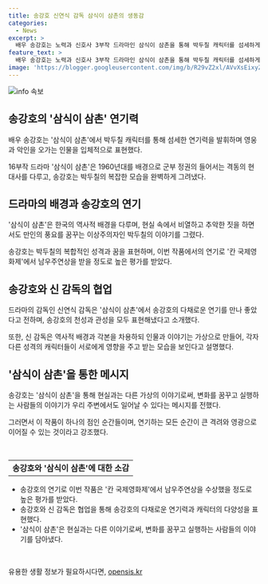 ```yaml
---
title: 송강호 신연식 감독 삼식이 삼촌의 생동감
categories:
  - News
excerpt: >
  배우 송강호는 노력과 신호사 3부작 드라마인 삼식이 삼촌을 통해 박두칠 캐릭터를 섬세하게 연기해 인물의 측면을 다채롭게 표현했다. 드라마는 1960년대 한국을 배경으로 군부 정권과 사회적 격동을 다뤄 현실과 이상을 극적으로 그렸는데, 송강호는 이를 통해 현대적 가치를 탐구했다. 이 작품으로 송강호는 35년 연기 인생에서 돌파구를 찾아 칸 국제영화제에서 수상했으며, 작품의 가치를 인정받을 것으로 기대했다.
feature_text: >
  배우 송강호는 노력과 신호사 3부작 드라마인 삼식이 삼촌을 통해 박두칠 캐릭터를 섬세하게 연기해 인물의 측면을 다채롭게 표현했다. 드라마는 1960년대 한국을 배경으로 군부 정권과 사회적 격동을 다뤄 현실과 이상을 극적으로 그렸는데, 송강호는 이를 통해 현대적 가치를 탐구했다. 이 작품으로 송강호는 35년 연기 인생에서 돌파구를 찾아 칸 국제영화제에서 수상했으며, 작품의 가치를 인정받을 것으로 기대했다.
image: 'https://blogger.googleusercontent.com/img/b/R29vZ2xl/AVvXsEixyZcFfHzMRdzZMjFBmAUKJYCLCGyLL1o632UiGVXcaFdKo_bkvkuCioo0uUKlGfBVcT3P84aROyZIXSBEx3Aw5nCQ3pTgDom1WDC4m8eifvWiAmWEEVb4x6G_l8C0QH225ldMjyaFvpxGEBGNO37VmDTDMHGhJPq73UglMfDca1-0aw/s1600/blogspot.png'
---
```


<p><img src="https://blogger.googleusercontent.com/img/b/R29vZ2xl/AVvXsEixyZcFfHzMRdzZMjFBmAUKJYCLCGyLL1o632UiGVXcaFdKo_bkvkuCioo0uUKlGfBVcT3P84aROyZIXSBEx3Aw5nCQ3pTgDom1WDC4m8eifvWiAmWEEVb4x6G_l8C0QH225ldMjyaFvpxGEBGNO37VmDTDMHGhJPq73UglMfDca1-0aw/s1600/blogspot.png" alt="info 속보" /></p>

<h2 data-ke-size="size26">송강호의 '삼식이 삼촌' 연기력</h2>

<p data-ke-size="size16">배우 송강호는 '삼식이 삼촌'에서 박두칠 캐릭터를 통해 섬세한 연기력을 발휘하며 영웅과 악인을 오가는 인물을 입체적으로 표현했다. </p>

<p data-ke-size="size16">16부작 드라마 '삼식이 삼촌'은 1960년대를 배경으로 군부 정권의 들어서는 격동의 현대사를 다루고, 송강호는 박두칠의 복잡한 모습을 완벽하게 그려냈다. </p>

<h2 data-ke-size="size26">드라마의 배경과 송강호의 연기</h2>

<p data-ke-size="size16">'삼식이 삼촌'은 한국의 역사적 배경을 다루며, 현실 속에서 비열하고 추악한 짓을 하면서도 만인의 풍요를 꿈꾸는 이상주의자인 박두칠의 이야기를 그렸다. </p>

<p data-ke-size="size16">송강호는 박두칠의 복합적인 성격과 꿈을 표현하며, 이번 작품에서의 연기로 '칸 국제영화제'에서 남우주연상을 받을 정도로 높은 평가를 받았다. </p>

<h2 data-ke-size="size26">송강호와 신 감독의 협업</h2>

<p data-ke-size="size16">드라마의 감독인 신연식 감독은 '삼식이 삼촌'에서 송강호의 다채로운 연기를 만나 좋았다고 전하며, 송강호의 천성과 관성을 모두 표현해냈다고 소개했다. </p>

<p data-ke-size="size16">또한, 신 감독은 역사적 배경과 각본을 차용하되 인물과 이야기는 가상으로 만들어, 각자 다른 성격의 캐릭터들이 서로에게 영향을 주고 받는 모습을 보인다고 설명했다. </p>

<h2 data-ke-size="size26">'삼식이 삼촌'을 통한 메시지</h2>

<p data-ke-size="size16">송강호는 '삼식이 삼촌'을 통해 현실과는 다른 가상의 이야기로써, 변화를 꿈꾸고 실행하는 사람들의 이야기가 우리 주변에서도 일어날 수 있다는 메시지를 전했다. </p>

<p data-ke-size="size16">그러면서 이 작품이 하나의 점인 순간들이며, 연기하는 모든 순간이 큰 격려와 영광으로 이어질 수 있는 것이라고 강조했다. </p>

<p data-ke-size="size16">&nbsp;</p>

<table>
<tbody>
<tr>
<td style="text-align: center; height: 17px;"><b>송강호와 '삼식이 삼촌'에 대한 소감</b></td>
</tr>
</tbody>
</table>

<ul>
<li>송강호의 연기로 이번 작품은 '칸 국제영화제'에서 남우주연상을 수상했을 정도로 높은 평가를 받았다.</li>
<li>송강호와 신 감독은 협업을 통해 송강호의 다채로운 연기력과 캐릭터의 다양성을 표현했다.</li>
<li>'삼식이 삼촌'은 현실과는 다른 이야기로써, 변화를 꿈꾸고 실행하는 사람들의 이야기를 담아냈다.</li>
</ul>

<p data-ke-size="size16">&nbsp;</p>
유용한 생활 정보가 필요하시다면, <a href="https://opensis.kr" rel="dofollow">opensis.kr</a>


